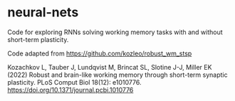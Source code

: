 # neural-nets

Code for exploring RNNs solving working memory tasks with and without short-term plasticity.

Code adapted from https://github.com/kozleo/robust_wm_stsp

Kozachkov L, Tauber J, Lundqvist M, Brincat SL, Slotine J-J, Miller EK (2022) Robust and brain-like working memory through short-term synaptic plasticity. PLoS Comput Biol 18(12): e1010776. https://doi.org/10.1371/journal.pcbi.1010776

